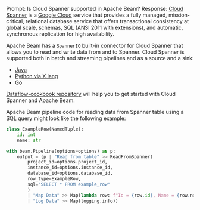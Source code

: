 Prompt:
Is Cloud Spanner supported in Apache Beam?
Response:
[Cloud Spanner](https://cloud.google.com/spanner) is a [Google Cloud](https://cloud.google.com/) service that provides a fully managed, mission-critical, relational database service that offers transactional consistency at global scale, schemas, SQL (ANSI 2011 with extensions), and automatic, synchronous replication for high availability.

Apache Beam has a `SpannerIO` built-in connector for Cloud Spanner that allows you to read and write data from and to Spanner. Cloud Spanner is supported both in batch and streaming pipelines and as a source and a sink:
* [Java](https://beam.apache.org/releases/javadoc/current/org/apache/beam/sdk/io/gcp/spanner/SpannerIO.html)
* [Python via X lang](https://beam.apache.org/releases/pydoc/current/apache_beam.io.gcp.spanner.html)
* [Go](https://pkg.go.dev/github.com/apache/beam/sdks/v2/go/pkg/beam/io/spannerio)

[Dataflow-cookbook repository](https://github.com/GoogleCloudPlatform/dataflow-cookbook) will help you to get started with Cloud Spanner and Apache Beam.

Apache Beam pipeline code for reading data from Spanner table using a SQL query might look like the following example:

```python
class ExampleRow(NamedTuple):
    id: int
    name: str

with beam.Pipeline(options=options) as p:
    output = (p | "Read from table" >> ReadFromSpanner(
        project_id=options.project_id,
        instance_id=options.instance_id,
        database_id=options.database_id,
        row_type=ExampleRow,
        sql="SELECT * FROM example_row"
        )
        | "Map Data" >> Map(lambda row: f"Id = {row.id}, Name = {row.name}")
        | "Log Data" >> Map(logging.info))
```
